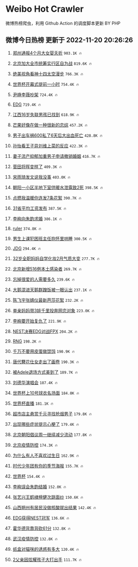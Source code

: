 # Weibo Hot Crawler 



微博热榜爬虫，利用 Github Action 的调度脚本更新 BY PHP 


## 微博今日热榜 更新于 2022-11-20 20:26:26 
1. [郑州通报4个月大女婴夭折](https://s.weibo.com/weibo?q=%23%E9%83%91%E5%B7%9E%E9%80%9A%E6%8A%A54%E4%B8%AA%E6%9C%88%E5%A4%A7%E5%A5%B3%E5%A9%B4%E5%A4%AD%E6%8A%98%23&t=31&band_rank=1&Refer=top) `903.1K 🔥` 

1. [北京加大全市统筹实行区自为战](https://s.weibo.com/weibo?q=%23%E5%8C%97%E4%BA%AC%E5%8A%A0%E5%A4%A7%E5%85%A8%E5%B8%82%E7%BB%9F%E7%AD%B9%E5%AE%9E%E8%A1%8C%E5%8C%BA%E8%87%AA%E4%B8%BA%E6%88%98%23&t=31&band_rank=2&Refer=top) `819.6K 🔥` 

1. [绝美视角看神十四太空漫步](https://s.weibo.com/weibo?q=%23%E7%BB%9D%E7%BE%8E%E8%A7%86%E8%A7%92%E7%9C%8B%E7%A5%9E%E5%8D%81%E5%9B%9B%E5%A4%AA%E7%A9%BA%E6%BC%AB%E6%AD%A5%23&t=31&band_rank=3&Refer=top) `766.3K 🔥` 

1. [世界杯开幕式提前一小时](https://s.weibo.com/weibo?q=%23%E4%B8%96%E7%95%8C%E6%9D%AF%E5%BC%80%E5%B9%95%E5%BC%8F%E6%8F%90%E5%89%8D%E4%B8%80%E5%B0%8F%E6%97%B6%23&t=31&band_rank=4&Refer=top) `754.4K 🔥` 

1. [尹峥李薇吵架](https://s.weibo.com/weibo?q=%23%E5%B0%B9%E5%B3%A5%E6%9D%8E%E8%96%87%E5%90%B5%E6%9E%B6%23&t=31&band_rank=5&Refer=top) `724.4K 🔥` 

1. [EDG](https://s.weibo.com/weibo?q=EDG&t=31&band_rank=6&Refer=top) `719.4K 🔥` 

1. [江西16岁失联男孩已找到](https://s.weibo.com/weibo?q=%23%E6%B1%9F%E8%A5%BF16%E5%B2%81%E5%A4%B1%E8%81%94%E7%94%B7%E5%AD%A9%E5%B7%B2%E6%89%BE%E5%88%B0%23&t=31&band_rank=7&Refer=top) `618.9K 🔥` 

1. [芒果好像在做一种很新的恋综](https://s.weibo.com/weibo?q=%23%E8%8A%92%E6%9E%9C%E5%A5%BD%E5%83%8F%E5%9C%A8%E5%81%9A%E4%B8%80%E7%A7%8D%E5%BE%88%E6%96%B0%E7%9A%84%E6%81%8B%E7%BB%BC%23&t=31&band_rank=8&Refer=top) `457.2K 🔥` 

1. [男子出车祸600私了6天后大出血死亡](https://s.weibo.com/weibo?q=%23%E7%94%B7%E5%AD%90%E5%87%BA%E8%BD%A6%E7%A5%B8600%E7%A7%81%E4%BA%866%E5%A4%A9%E5%90%8E%E5%A4%A7%E5%87%BA%E8%A1%80%E6%AD%BB%E4%BA%A1%23&t=31&band_rank=9&Refer=top) `428.8K 🔥` 

1. [孙怡看王子异刘维上菜的反应](https://s.weibo.com/weibo?q=%23%E5%AD%99%E6%80%A1%E7%9C%8B%E7%8E%8B%E5%AD%90%E5%BC%82%E5%88%98%E7%BB%B4%E4%B8%8A%E8%8F%9C%E7%9A%84%E5%8F%8D%E5%BA%94%23&t=31&band_rank=10&Refer=top) `422.3K 🔥` 

1. [妻子流产抑郁加重男子申请撤销婚姻](https://s.weibo.com/weibo?q=%23%E5%A6%BB%E5%AD%90%E6%B5%81%E4%BA%A7%E6%8A%91%E9%83%81%E5%8A%A0%E9%87%8D%E7%94%B7%E5%AD%90%E7%94%B3%E8%AF%B7%E6%92%A4%E9%94%80%E5%A9%9A%E5%A7%BB%23&t=31&band_rank=11&Refer=top) `416.7K 🔥` 

1. [菅田将晖变样了](https://s.weibo.com/weibo?q=%23%E8%8F%85%E7%94%B0%E5%B0%86%E6%99%96%E5%8F%98%E6%A0%B7%E4%BA%86%23&t=31&band_rank=12&Refer=top) `409.3K 🔥` 

1. [宋雨琦发文说我没事](https://s.weibo.com/weibo?q=%23%E5%AE%8B%E9%9B%A8%E7%90%A6%E5%8F%91%E6%96%87%E8%AF%B4%E6%88%91%E6%B2%A1%E4%BA%8B%23&t=31&band_rank=13&Refer=top) `403.0K 🔥` 

1. [朝阳一小区半地下室供暖水泄露致2死](https://s.weibo.com/weibo?q=%23%E6%9C%9D%E9%98%B3%E4%B8%80%E5%B0%8F%E5%8C%BA%E5%8D%8A%E5%9C%B0%E4%B8%8B%E5%AE%A4%E4%BE%9B%E6%9A%96%E6%B0%B4%E6%B3%84%E9%9C%B2%E8%87%B42%E6%AD%BB%23&t=31&band_rank=14&Refer=top) `398.5K 🔥` 

1. [点燃我温暖你连发7条花絮](https://s.weibo.com/weibo?q=%23%E7%82%B9%E7%87%83%E6%88%91%E6%B8%A9%E6%9A%96%E4%BD%A0%E8%BF%9E%E5%8F%917%E6%9D%A1%E8%8A%B1%E7%B5%AE%23&t=31&band_rank=15&Refer=top) `390.7K 🔥` 

1. [31省平均工资发布](https://s.weibo.com/weibo?q=%2331%E7%9C%81%E5%B9%B3%E5%9D%87%E5%B7%A5%E8%B5%84%E5%8F%91%E5%B8%83%23&t=31&band_rank=16&Refer=top) `387.5K 🔥` 

1. [李峋向朱韵求婚](https://s.weibo.com/weibo?q=%23%E6%9D%8E%E5%B3%8B%E5%90%91%E6%9C%B1%E9%9F%B5%E6%B1%82%E5%A9%9A%23&t=31&band_rank=17&Refer=top) `386.1K 🔥` 

1. [ruler](https://s.weibo.com/weibo?q=ruler&t=31&band_rank=18&Refer=top) `374.8K 🔥` 

1. [男生上课犯困班主任抱怀里哄睡](https://s.weibo.com/weibo?q=%23%E7%94%B7%E7%94%9F%E4%B8%8A%E8%AF%BE%E7%8A%AF%E5%9B%B0%E7%8F%AD%E4%B8%BB%E4%BB%BB%E6%8A%B1%E6%80%80%E9%87%8C%E5%93%84%E7%9D%A1%23&t=31&band_rank=19&Refer=top) `300.5K 🔥` 

1. [JDG](https://s.weibo.com/weibo?q=JDG&t=31&band_rank=20&Refer=top) `294.4K 🔥` 

1. [32岁全职妈妈自学化妆2月气质大变](https://s.weibo.com/weibo?q=%2332%E5%B2%81%E5%85%A8%E8%81%8C%E5%A6%88%E5%A6%88%E8%87%AA%E5%AD%A6%E5%8C%96%E5%A6%862%E6%9C%88%E6%B0%94%E8%B4%A8%E5%A4%A7%E5%8F%98%23&t=31&band_rank=21&Refer=top) `277.7K 🔥` 

1. [北京新增516例本土感染者](https://s.weibo.com/weibo?q=%23%E5%8C%97%E4%BA%AC%E6%96%B0%E5%A2%9E516%E4%BE%8B%E6%9C%AC%E5%9C%9F%E6%84%9F%E6%9F%93%E8%80%85%23&t=31&band_rank=22&Refer=top) `269.7K 🔥` 

1. [忘掉很爱的人需要多久](https://s.weibo.com/weibo?q=%23%E5%BF%98%E6%8E%89%E5%BE%88%E7%88%B1%E7%9A%84%E4%BA%BA%E9%9C%80%E8%A6%81%E5%A4%9A%E4%B9%85%23&t=31&band_rank=23&Refer=top) `239.6K 🔥` 

1. [大鹅混进天鹅群蹭饭被一眼认出](https://s.weibo.com/weibo?q=%23%E5%A4%A7%E9%B9%85%E6%B7%B7%E8%BF%9B%E5%A4%A9%E9%B9%85%E7%BE%A4%E8%B9%AD%E9%A5%AD%E8%A2%AB%E4%B8%80%E7%9C%BC%E8%AE%A4%E5%87%BA%23&t=31&band_rank=24&Refer=top) `237.1K 🔥` 

1. [陈飞宇张婧仪最新芭莎花絮](https://s.weibo.com/weibo?q=%23%E9%99%88%E9%A3%9E%E5%AE%87%E5%BC%A0%E5%A9%A7%E4%BB%AA%E6%9C%80%E6%96%B0%E8%8A%AD%E8%8E%8E%E8%8A%B1%E7%B5%AE%23&t=31&band_rank=25&Refer=top) `232.2K 🔥` 

1. [单亲妈妈带3娃千里投奔网恋对象](https://s.weibo.com/weibo?q=%23%E5%8D%95%E4%BA%B2%E5%A6%88%E5%A6%88%E5%B8%A63%E5%A8%83%E5%8D%83%E9%87%8C%E6%8A%95%E5%A5%94%E7%BD%91%E6%81%8B%E5%AF%B9%E8%B1%A1%23&t=31&band_rank=26&Refer=top) `223.0K 🔥` 

1. [李峋要开始复仇了](https://s.weibo.com/weibo?q=%23%E6%9D%8E%E5%B3%8B%E8%A6%81%E5%BC%80%E5%A7%8B%E5%A4%8D%E4%BB%87%E4%BA%86%23&t=31&band_rank=27&Refer=top) `221.9K 🔥` 

1. [NEST决赛EDG对战FPX](https://s.weibo.com/weibo?q=%23NEST%E5%86%B3%E8%B5%9BEDG%E5%AF%B9%E6%88%98FPX%23&t=31&band_rank=28&Refer=top) `204.2K 🔥` 

1. [RNG](https://s.weibo.com/weibo?q=%23RNG%23&t=31&band_rank=29&Refer=top) `198.2K 🔥` 

1. [千万不要用皮蛋做馄饨](https://s.weibo.com/weibo?q=%23%E5%8D%83%E4%B8%87%E4%B8%8D%E8%A6%81%E7%94%A8%E7%9A%AE%E8%9B%8B%E5%81%9A%E9%A6%84%E9%A5%A8%23&t=31&band_rank=30&Refer=top) `190.9K 🔥` 

1. [唐代簪花仕女走出了画卷](https://s.weibo.com/weibo?q=%23%E5%94%90%E4%BB%A3%E7%B0%AA%E8%8A%B1%E4%BB%95%E5%A5%B3%E8%B5%B0%E5%87%BA%E4%BA%86%E7%94%BB%E5%8D%B7%23&t=31&band_rank=31&Refer=top) `190.3K 🔥` 

1. [被Adele退场方式美到了](https://s.weibo.com/weibo?q=%23%E8%A2%ABAdele%E9%80%80%E5%9C%BA%E6%96%B9%E5%BC%8F%E7%BE%8E%E5%88%B0%E4%BA%86%23&t=31&band_rank=32&Refer=top) `189.7K 🔥` 

1. [刘德华演唱会](https://s.weibo.com/weibo?q=%E5%88%98%E5%BE%B7%E5%8D%8E%E6%BC%94%E5%94%B1%E4%BC%9A&t=31&band_rank=33&Refer=top) `187.4K 🔥` 

1. [世界杯上10号球衣名场面](https://s.weibo.com/weibo?q=%23%E4%B8%96%E7%95%8C%E6%9D%AF%E4%B8%8A10%E5%8F%B7%E7%90%83%E8%A1%A3%E5%90%8D%E5%9C%BA%E9%9D%A2%23&t=31&band_rank=34&Refer=top) `184.0K 🔥` 

1. [世界杯直播](https://s.weibo.com/weibo?q=%E4%B8%96%E7%95%8C%E6%9D%AF%E7%9B%B4%E6%92%AD&t=31&band_rank=35&Refer=top) `181.1K 🔥` 

1. [超市店主悬赏千元寻找抢烟男子](https://s.weibo.com/weibo?q=%23%E8%B6%85%E5%B8%82%E5%BA%97%E4%B8%BB%E6%82%AC%E8%B5%8F%E5%8D%83%E5%85%83%E5%AF%BB%E6%89%BE%E6%8A%A2%E7%83%9F%E7%94%B7%E5%AD%90%23&t=31&band_rank=36&Refer=top) `179.8K 🔥` 

1. [出现哪些症状提示心梗了](https://s.weibo.com/weibo?q=%23%E5%87%BA%E7%8E%B0%E5%93%AA%E4%BA%9B%E7%97%87%E7%8A%B6%E6%8F%90%E7%A4%BA%E5%BF%83%E6%A2%97%E4%BA%86%23&t=31&band_rank=37&Refer=top) `179.4K 🔥` 

1. [北京朝阳倡议周一继续减少流动](https://s.weibo.com/weibo?q=%23%E5%8C%97%E4%BA%AC%E6%9C%9D%E9%98%B3%E5%80%A1%E8%AE%AE%E5%91%A8%E4%B8%80%E7%BB%A7%E7%BB%AD%E5%87%8F%E5%B0%91%E6%B5%81%E5%8A%A8%23&t=31&band_rank=38&Refer=top) `177.8K 🔥` 

1. [北京疫情防控](https://s.weibo.com/weibo?q=%23%E5%8C%97%E4%BA%AC%E7%96%AB%E6%83%85%E9%98%B2%E6%8E%A7%23&t=31&band_rank=39&Refer=top) `174.3K 🔥` 

1. [为什么有人不喜欢过生日](https://s.weibo.com/weibo?q=%23%E4%B8%BA%E4%BB%80%E4%B9%88%E6%9C%89%E4%BA%BA%E4%B8%8D%E5%96%9C%E6%AC%A2%E8%BF%87%E7%94%9F%E6%97%A5%23&t=31&band_rank=40&Refer=top) `162.9K 🔥` 

1. [时代少年团有你的季节海报](https://s.weibo.com/weibo?q=%23%E6%97%B6%E4%BB%A3%E5%B0%91%E5%B9%B4%E5%9B%A2%E6%9C%89%E4%BD%A0%E7%9A%84%E5%AD%A3%E8%8A%82%E6%B5%B7%E6%8A%A5%23&t=31&band_rank=41&Refer=top) `155.7K 🔥` 

1. [世界杯](https://s.weibo.com/weibo?q=%E4%B8%96%E7%95%8C%E6%9D%AF&t=31&band_rank=42&Refer=top) `154.4K 🔥` 

1. [李峋误会朱韵结婚](https://s.weibo.com/weibo?q=%23%E6%9D%8E%E5%B3%8B%E8%AF%AF%E4%BC%9A%E6%9C%B1%E9%9F%B5%E7%BB%93%E5%A9%9A%23&t=31&band_rank=43&Refer=top) `152.0K 🔥` 

1. [张艺兴王鹤棣檀健次跳面纱](https://s.weibo.com/weibo?q=%23%E5%BC%A0%E8%89%BA%E5%85%B4%E7%8E%8B%E9%B9%A4%E6%A3%A3%E6%AA%80%E5%81%A5%E6%AC%A1%E8%B7%B3%E9%9D%A2%E7%BA%B1%23&t=31&band_rank=44&Refer=top) `150.6K 🔥` 

1. [山西朔州有居民没做核酸就出结果](https://s.weibo.com/weibo?q=%23%E5%B1%B1%E8%A5%BF%E6%9C%94%E5%B7%9E%E6%9C%89%E5%B1%85%E6%B0%91%E6%B2%A1%E5%81%9A%E6%A0%B8%E9%85%B8%E5%B0%B1%E5%87%BA%E7%BB%93%E6%9E%9C%23&t=31&band_rank=45&Refer=top) `142.4K 🔥` 

1. [EDG获得NEST冠军](https://s.weibo.com/weibo?q=%23EDG%E8%8E%B7%E5%BE%97NEST%E5%86%A0%E5%86%9B%23&t=31&band_rank=46&Refer=top) `136.6K 🔥` 

1. [霍华德背靠背砍61分](https://s.weibo.com/weibo?q=%23%E9%9C%8D%E5%8D%8E%E5%BE%B7%E8%83%8C%E9%9D%A0%E8%83%8C%E7%A0%8D61%E5%88%86%23&t=31&band_rank=47&Refer=top) `132.8K 🔥` 

1. [武汉疫情防控](https://s.weibo.com/weibo?q=%23%E6%AD%A6%E6%B1%89%E7%96%AB%E6%83%85%E9%98%B2%E6%8E%A7%23&t=31&band_rank=48&Refer=top) `132.8K 🔥` 

1. [纸盒对猫咪的诱惑有多大](https://s.weibo.com/weibo?q=%23%E7%BA%B8%E7%9B%92%E5%AF%B9%E7%8C%AB%E5%92%AA%E7%9A%84%E8%AF%B1%E6%83%91%E6%9C%89%E5%A4%9A%E5%A4%A7%23&t=31&band_rank=49&Refer=top) `120.4K 🔥` 

1. [2父亲因炫耀孩子大打出手](https://s.weibo.com/weibo?q=%232%E7%88%B6%E4%BA%B2%E5%9B%A0%E7%82%AB%E8%80%80%E5%AD%A9%E5%AD%90%E5%A4%A7%E6%89%93%E5%87%BA%E6%89%8B%23&t=31&band_rank=50&Refer=top) `111.7K 🔥` 

